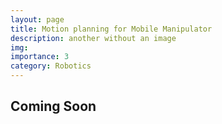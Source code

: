 ```yaml
---
layout: page
title: Motion planning for Mobile Manipulator
description: another without an image
img:
importance: 3
category: Robotics
---
```


## Coming Soon
